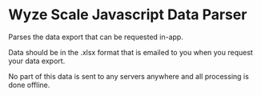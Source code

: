# Wyze Scale Javascript Data Parser
Parses the data export that can be requested in-app.

Data should be in the .xlsx format that is emailed to you when you request your data export.

No part of this data is sent to any servers anywhere and all processing is done offline.
